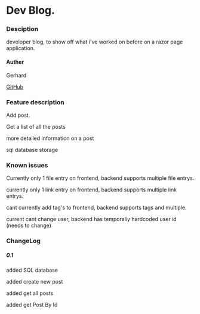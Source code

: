 # Dev Blog.

### Desciption
developer blog, to show off what i've worked on before on a razor page application.

#### Auther
Gerhard

[GitHub](https://github.com/GerhardHalkjaer/devBlog)

### Feature description
Add post.

Get a list of all the posts

more detailed information on a post

sql database storage

### Known issues
Currently only 1 file entry on frontend, backend supports multiple file entrys.

currently only 1 link entry on frontend, backend supports multiple link entrys.

cant currently add tag's to frontend, backend supports tags and multiple.

current cant change user, backend has temporaliy hardcoded user id (needs to change)

### ChangeLog

##### 0.1
added SQL database

added create new post

added get all posts

added get Post By Id
